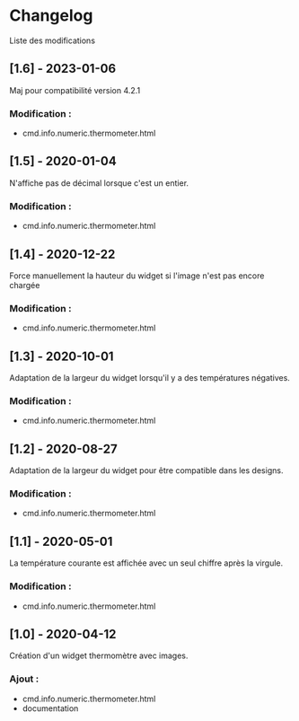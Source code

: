 # Changelog
Liste des modifications

## [1.6] - 2023-01-06
Maj pour compatibilité version 4.2.1
### Modification :
- cmd.info.numeric.thermometer.html

## [1.5] - 2020-01-04
N'affiche pas de décimal lorsque c'est un entier.
### Modification :
- cmd.info.numeric.thermometer.html

## [1.4] - 2020-12-22
Force manuellement la hauteur du widget si l'image n'est pas encore chargée
### Modification :
- cmd.info.numeric.thermometer.html

## [1.3] - 2020-10-01
Adaptation de la largeur du widget lorsqu'il y a des températures négatives.
### Modification :
- cmd.info.numeric.thermometer.html

## [1.2] - 2020-08-27
Adaptation de la largeur du widget pour être compatible dans les designs.
### Modification :
- cmd.info.numeric.thermometer.html

## [1.1] - 2020-05-01
La température courante est affichée avec un seul chiffre après la virgule.
### Modification :
- cmd.info.numeric.thermometer.html

## [1.0] - 2020-04-12
Création d'un widget thermomètre avec images.
### Ajout :
- cmd.info.numeric.thermometer.html
- documentation